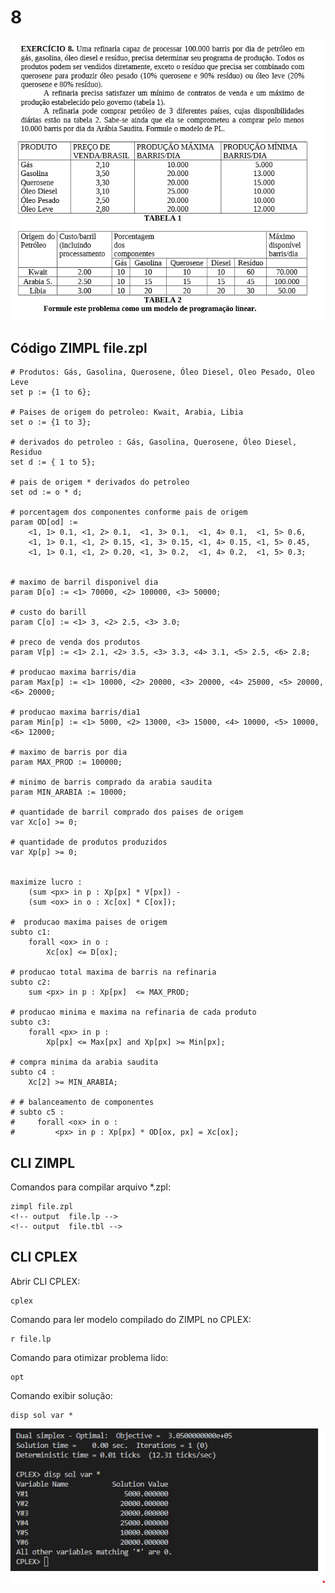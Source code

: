 # 8

![image](resources/ex.png)

## Código ZIMPL  file.zpl

    # Produtos: Gás, Gasolina, Querosene, Óleo Diesel, Oleo Pesado, Oleo Leve
    set p := {1 to 6};

    # Paises de origem do petroleo: Kwait, Arabia, Libia
    set o := {1 to 3};

    # derivados do petroleo : Gás, Gasolina, Querosene, Óleo Diesel, Residuo
    set d := { 1 to 5};

    # pais de origem * derivados do petroleo
    set od := o * d;

    # porcentagem dos componentes conforme pais de origem
    param OD[od] :=
        <1, 1> 0.1, <1, 2> 0.1,  <1, 3> 0.1,  <1, 4> 0.1,  <1, 5> 0.6,
        <1, 1> 0.1, <1, 2> 0.15, <1, 3> 0.15, <1, 4> 0.15, <1, 5> 0.45,
        <1, 1> 0.1, <1, 2> 0.20, <1, 3> 0.2,  <1, 4> 0.2,  <1, 5> 0.3;


    # maximo de barril disponivel dia
    param D[o] := <1> 70000, <2> 100000, <3> 50000;

    # custo do barill
    param C[o] := <1> 3, <2> 2.5, <3> 3.0;

    # preco de venda dos produtos
    param V[p] := <1> 2.1, <2> 3.5, <3> 3.3, <4> 3.1, <5> 2.5, <6> 2.8;

    # producao maxima barris/dia
    param Max[p] := <1> 10000, <2> 20000, <3> 20000, <4> 25000, <5> 20000, <6> 20000;

    # producao maxima barris/dia1
    param Min[p] := <1> 5000, <2> 13000, <3> 15000, <4> 10000, <5> 10000, <6> 12000;

    # maximo de barris por dia
    param MAX_PROD := 100000;

    # minimo de barris comprado da arabia saudita
    param MIN_ARABIA := 10000;

    # quantidade de barril comprado dos paises de origem
    var Xc[o] >= 0;

    # quantidade de produtos produzidos
    var Xp[p] >= 0;


    maximize lucro :
        (sum <px> in p : Xp[px] * V[px]) -    
        (sum <ox> in o : Xc[ox] * C[ox]);
    
    #  producao maxima paises de origem
    subto c1:
        forall <ox> in o :
            Xc[ox] <= D[ox];

    # producao total maxima de barris na refinaria
    subto c2:
        sum <px> in p : Xp[px]  <= MAX_PROD;

    # producao minima e maxima na refinaria de cada produto
    subto c3:
        forall <px> in p :
            Xp[px] <= Max[px] and Xp[px] >= Min[px];

    # compra minima da arabia saudita
    subto c4 :
        Xc[2] >= MIN_ARABIA;

    # # balanceamento de componentes
    # subto c5 :
    #     forall <ox> in o :
    #         <px> in p : Xp[px] * OD[ox, px] = Xc[ox];

## CLI ZIMPL

Comandos para compilar arquivo *.zpl:

    zimpl file.zpl
    <!-- output  file.lp -->
    <!-- output  file.tbl -->

## CLI CPLEX

Abrir CLI CPLEX:

    cplex

Comando para ler modelo compilado do ZIMPL no CPLEX:

    r file.lp

Comando para otimizar problema lido:

    opt

Comando exibir solução:

    disp sol var *

![image](resources/sol.png)
